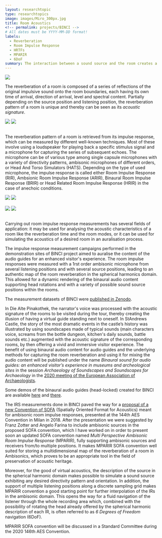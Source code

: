 ```yaml
---
layout: researchtopic
type: researchtopics
image: images/Miro_300px.jpg
title: Room Acoustics
<!-- permalink: projects/BINCI -->
# All dates must be YYYY-MM-DD format!
labels:
  - Reverberation
  - Room Impulse Response
  - HRTFs
  - MPARIR
  - 6DoF
summary: The interaction between a sound source and the room creates a series of echoes whose characteristics depend on its geometry and materials, and is referred to as room reverberation.
---
```



<img class="ui image" src="../images/standrews_500px.jpg">


The reverberation of a room is composed of a series of reflections of the original impulsive sound onto the room boundaries, each having its own time of arrival, direction of arrival, level and spectral content. Partially depending on the source position and listening position, the reverberation pattern of a room is unique and thereby can be seen as its *acoustic signature*.<br />

<div class="ui grid">
  <div class="ui medium centered images">
    <img class="ui image" src="/images/standrews2_500px.jpg">
    <img class="ui image" src="/images/standrews3_500px.jpg">
  </div>
</div>
<br />

The reverberation pattern of a room is retrieved from its impulse response, which can be measured by different well-known techniques. Most of these involve using a loudspeaker for playing back a specific stimulus signal and a microphone for capturing the series of subsequent echoes. The microphone can be of various type among single capsule microphones with a variety of directivity patterns, ambisonic microphones of different orders, or Head And Torso Simulators (HATS). Depending on the type of used microphone, the impulse response is called either Room Impulse Response (RIR), Ambsionic Room Impulse Response (ARIR), Binaural Room Impulse Response (BRIR) or Head Related Room Impulse Response (HRIR) in the case of anechoic conditions.<br />

<div class="ui grid">
  <div class="ui medium centered images">
    <img class="ui image" src="/images/pinakotheke_500px.png">
    <img class="ui image" src="/images/eurecat_500px.jpg">
  </div>
</div>
<br />

<div class="ui grid">
  <div class="ui medium centered images">
    <img class="ui image" src="/images/deluxe2_500px.jpg">
    <img class="ui image" src="/images/standrews4_500px.jpg">
  </div>
</div>
<br />

Carrying out room impulse response measurements has several fields of application: it may be used for analysing the acoustic characteristics of a room like the reverberation time and the room modes, or it can be used for simulating the acoustics of a desired room in an auralisation process.<br />

The impulse response measurement campaigns performed in the demonstration sites of BINCI project aimed to auralise the content of the audio guides for an enhanced visitor's experience. The room impulse responses were measured with a 1rst order ambisonic microphone from several listening positions and with several source positions, leading to an authentic map of the room reverberation in the spherical harmonics domain. This allowed for a dynamic rendering of the binaural audio content supporting head rotations and with a variety of possible sound source positions within the rooms.<br />

The measurement datasets of BINCI were [published in Zenodo](https://zenodo.org/record/1299894#.XSHGfNMzbMU).<br />

In Die Alte Pinakothek, the narrator's voice was processed with the acoustic signature of the rooms to be visited during the tour, thereby creating the illusion of having a virtual guide standing next to oneself. In StAndrews Castle, the story of the most dramatic events in the castle’s history was illustrated by using soundscapes made of typical sounds (main characters voice, screams from the bottle dungeon, kitchen's daily sounds, battle sounds etc.) augmented with the acoustic signature of the corresponding rooms, by then offering a vivid and immersive visitor experience. The benefit of using binaural audio content for audio guides and the underlying methods for capturing the room reverberation and using it for mixing the audio content will be published under the name *Binaural sound for audio guides: an enhanced visitor’s experience in museums and archeological sites* in the session *Archaeology of Soundscapes and Soundscapes for Archaeology* in the [2020 meeting of the European Association of Archaeologists](https://www.e-a-a.org/EAA2020/Programme.aspx?WebsiteKey=4245c0d1-9c0e-4a58-bfa2-906885ad5f28&hkey=e2646dc0-ed23-404c-ad20-24129c9e69c3&Program=3#Program).<br />

Some demos of the binaural audio guides (head-locked) created for BINCI are available [here](https://www.youtube.com/watch?time_continue=24&v=AfFsXqODqOQ&feature=emb_logo) and [there](https://www.youtube.com/watch?time_continue=165&v=ijhN34Jwkw0&feature=emb_logo).<br />

 The IRS measurements done in BINCI paved the way for a [proposal of a new Convention of SOFA](http://www.aes.org/e-lib/browse.cfm?elib=19560) (Spatially Oriented Format for Acoustics) meant for ambisonic room impulse responses, presented at the 144th AES Convention in Milan in 2018. After the presentation we were suggested by Franz Zotter and Angelo Farina to include ambisonic sources in the proposed SOFA convention, which I have worked on in order to present soon an updated SOFA convention named *Multi Perspective Ambisonic Room Impulse Response* (MPARIR), fully supporting ambisonic sources and receivers from/to multiple positions. It makes MPARIR SOFA convention well suited for storing a multidimensional map of the reverberation of a room in Ambisonics, which proves to be an appropriate tool in the field of preservation of acoustic heritage.<br />

 Moreover, for the good of virtual acoustics, the description of the source in the spherical harmonic domain makes possible to simulate a sound source exhibiting any desired directivity pattern and orientation. In addition, the support of multiple listening positions along a discrete sampling grid makes MPARIR convention a good starting point for further interpolation of the IRs in the ambisonic domain. This opens the way for a fluid navigation of the listener through the whole recording area which, combined with the possibility of rotating the head already offered by the spherical harmonic description of each IR, is often referred to as *6 Degrees of Freedom* navigation (6DoF).<br />

MPARIR SOFA convention will be discussed in a Standard Committee during the 2020 146th AES Convention.
